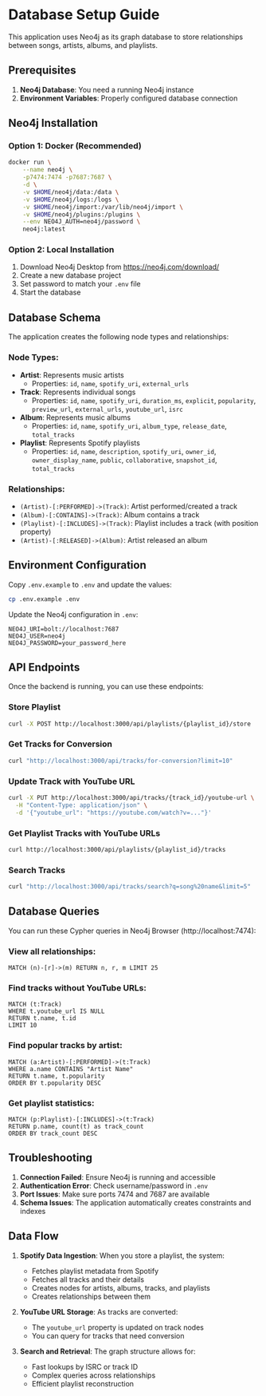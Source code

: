 # Database Setup Guide

This application uses Neo4j as its graph database to store relationships between songs, artists, albums, and playlists.

## Prerequisites

1. **Neo4j Database**: You need a running Neo4j instance
2. **Environment Variables**: Properly configured database connection

## Neo4j Installation

### Option 1: Docker (Recommended)
```bash
docker run \
    --name neo4j \
    -p7474:7474 -p7687:7687 \
    -d \
    -v $HOME/neo4j/data:/data \
    -v $HOME/neo4j/logs:/logs \
    -v $HOME/neo4j/import:/var/lib/neo4j/import \
    -v $HOME/neo4j/plugins:/plugins \
    --env NEO4J_AUTH=neo4j/password \
    neo4j:latest
```

### Option 2: Local Installation
1. Download Neo4j Desktop from https://neo4j.com/download/
2. Create a new database project
3. Set password to match your `.env` file
4. Start the database

## Database Schema

The application creates the following node types and relationships:

### Node Types:
- **Artist**: Represents music artists
  - Properties: `id`, `name`, `spotify_uri`, `external_urls`
- **Track**: Represents individual songs
  - Properties: `id`, `name`, `spotify_uri`, `duration_ms`, `explicit`, `popularity`, `preview_url`, `external_urls`, `youtube_url`, `isrc`
- **Album**: Represents music albums
  - Properties: `id`, `name`, `spotify_uri`, `album_type`, `release_date`, `total_tracks`
- **Playlist**: Represents Spotify playlists
  - Properties: `id`, `name`, `description`, `spotify_uri`, `owner_id`, `owner_display_name`, `public`, `collaborative`, `snapshot_id`, `total_tracks`

### Relationships:
- `(Artist)-[:PERFORMED]->(Track)`: Artist performed/created a track
- `(Album)-[:CONTAINS]->(Track)`: Album contains a track
- `(Playlist)-[:INCLUDES]->(Track)`: Playlist includes a track (with position property)
- `(Artist)-[:RELEASED]->(Album)`: Artist released an album

## Environment Configuration

Copy `.env.example` to `.env` and update the values:

```bash
cp .env.example .env
```

Update the Neo4j configuration in `.env`:
```
NEO4J_URI=bolt://localhost:7687
NEO4J_USER=neo4j
NEO4J_PASSWORD=your_password_here
```

## API Endpoints

Once the backend is running, you can use these endpoints:

### Store Playlist
```bash
curl -X POST http://localhost:3000/api/playlists/{playlist_id}/store
```

### Get Tracks for Conversion
```bash
curl "http://localhost:3000/api/tracks/for-conversion?limit=10"
```

### Update Track with YouTube URL
```bash
curl -X PUT http://localhost:3000/api/tracks/{track_id}/youtube-url \
  -H "Content-Type: application/json" \
  -d '{"youtube_url": "https://youtube.com/watch?v=..."}'
```

### Get Playlist Tracks with YouTube URLs
```bash
curl http://localhost:3000/api/playlists/{playlist_id}/tracks
```

### Search Tracks
```bash
curl "http://localhost:3000/api/tracks/search?q=song%20name&limit=5"
```

## Database Queries

You can run these Cypher queries in Neo4j Browser (http://localhost:7474):

### View all relationships:
```cypher
MATCH (n)-[r]->(m) RETURN n, r, m LIMIT 25
```

### Find tracks without YouTube URLs:
```cypher
MATCH (t:Track) 
WHERE t.youtube_url IS NULL 
RETURN t.name, t.id
LIMIT 10
```

### Find popular tracks by artist:
```cypher
MATCH (a:Artist)-[:PERFORMED]->(t:Track) 
WHERE a.name CONTAINS "Artist Name"
RETURN t.name, t.popularity 
ORDER BY t.popularity DESC
```

### Get playlist statistics:
```cypher
MATCH (p:Playlist)-[:INCLUDES]->(t:Track)
RETURN p.name, count(t) as track_count
ORDER BY track_count DESC
```

## Troubleshooting

1. **Connection Failed**: Ensure Neo4j is running and accessible
2. **Authentication Error**: Check username/password in `.env`
3. **Port Issues**: Make sure ports 7474 and 7687 are available
4. **Schema Issues**: The application automatically creates constraints and indexes

## Data Flow

1. **Spotify Data Ingestion**: When you store a playlist, the system:
   - Fetches playlist metadata from Spotify
   - Fetches all tracks and their details
   - Creates nodes for artists, albums, tracks, and playlists
   - Creates relationships between them

2. **YouTube URL Storage**: As tracks are converted:
   - The `youtube_url` property is updated on track nodes
   - You can query for tracks that need conversion

3. **Search and Retrieval**: The graph structure allows for:
   - Fast lookups by ISRC or track ID
   - Complex queries across relationships
   - Efficient playlist reconstruction
